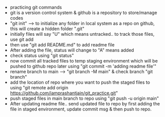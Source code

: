 - practicing git commands
- git is a version control system & github is a repository to store/manage codes
- "git init" --> to initialize any folder in local system as a repo on github, this will create a hidden folder ".git"
- initially files will say "U" which means untracked.. to track those files, use git add
- then use "git add README.md" to add readme file
- After adding the file, status will change to "A" means added
- check status using "git status"
- now commit all tracked files to temp staging environment which will be pushed to github repo later using "git commit -m 'adding readme file'"
- rename branch to main --> "git branch -M main" & check branch "git branch"
- add the location of repo where you want to push the staged files to using "git remote add origin https://github.com/iamprashantjain/git_practice.git"
- push staged files in main branch to repo using "git push -u origin main"
- After updating readme file.. send updated file to repo by first adding the file in staged environment, update commit msg & then push to repo.
